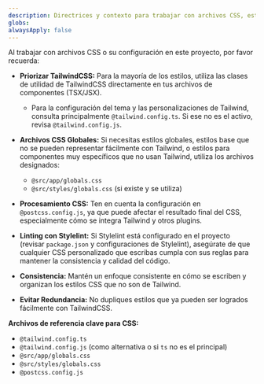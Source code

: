 ```yaml
---
description: Directrices y contexto para trabajar con archivos CSS, estilos de componentes, responsive, rendimiento y estructura en el proyecto.
globs: 
alwaysApply: false
---
```

Al trabajar con archivos CSS o su configuración en este proyecto, por favor recuerda:

- **Priorizar TailwindCSS:** Para la mayoría de los estilos, utiliza las clases de utilidad de TailwindCSS directamente en tus archivos de componentes (TSX/JSX).
    - Para la configuración del tema y las personalizaciones de Tailwind, consulta principalmente `@tailwind.config.ts`. Si ese no es el activo, revisa `@tailwind.config.js`.

- **Archivos CSS Globales:** Si necesitas estilos globales, estilos base que no se pueden representar fácilmente con Tailwind, o estilos para componentes muy específicos que no usan Tailwind, utiliza los archivos designados:
    - `@src/app/globals.css`
    - `@src/styles/globals.css` (si existe y se utiliza)

- **Procesamiento CSS:** Ten en cuenta la configuración en `@postcss.config.js`, ya que puede afectar el resultado final del CSS, especialmente cómo se integra Tailwind y otros plugins.

- **Linting con Stylelint:** Si Stylelint está configurado en el proyecto (revisar `package.json` y configuraciones de Stylelint), asegúrate de que cualquier CSS personalizado que escribas cumpla con sus reglas para mantener la consistencia y calidad del código.

- **Consistencia:** Mantén un enfoque consistente en cómo se escriben y organizan los estilos CSS que no son de Tailwind.

- **Evitar Redundancia:** No dupliques estilos que ya pueden ser logrados fácilmente con TailwindCSS.

**Archivos de referencia clave para CSS:**
- `@tailwind.config.ts`
- `@tailwind.config.js` (como alternativa o si `ts` no es el principal)
- `@src/app/globals.css`
- `@src/styles/globals.css`
- `@postcss.config.js`


